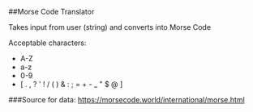 ##Morse Code Translator

Takes input from user (string) and converts into Morse Code

Acceptable characters:

<ul>
    <li>A-Z</li> 
    <li>a-z</li>  
    <li>0-9</li> 
    <li>[ . , ? ' ! / ( ) & : ; = + - _ " $ @ ]</li> 
</ul>

###Source for data: 
https://morsecode.world/international/morse.html